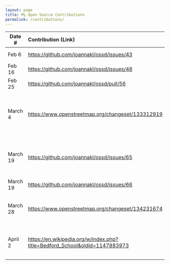 ```yaml
---
layout: page
title: My Open Source Contributions
permalink: /contributions/
---
```


<!--
Type of the contribution should be "Wikipedia edit", "OpenStreet Map feature", "Documentation", "Course website", "Blog",
"Browser Add-on", etc.

The description should include a brief summary of what you did.

The link should bring us to a public page that shows your contribution. 

Replace the first row with your own contribution. 

-->





| Date #       | Contribution (Link)  | Type  | Description |
|---|:---|:---|:---|
| Feb 6   | https://github.com/joannakl/ossd/issues/43    | course website    |   I reported a broken link.    |
| Feb 16  | https://github.com/joannakl/ossd/issues/48    | course website    |   I reported a typo in slides. |
| Feb 25  | https://github.com/joannakl/ossd/pull/56      | course website    |   I fixed two typos.           |
| March 4 | https://www.openstreetmap.org/changeset/133312919 | OpenStreetMap |   I added a point for the Equinox location near where I live in NYC, and my home in PA to OpenStreetMaps.           |
| March 19   | https://github.com/joannakl/ossd/issues/65 | course website    |   I made a suggestion to include the course wiki as a tab in the nav bar.    |
| March 19   | https://github.com/joannakl/ossd/issues/66 | course website    |   I reported a broken link.    |
| March 28   | https://www.openstreetmap.org/changeset/134231674 | OpenStreetMap    |   I added the on-campus Starbucks location to OpenStreetMaps.    |
| April 2   | https://en.wikipedia.org/w/index.php?title=Bedford_School&oldid=1147883973 | Wikipedia    |   I fixed a grammar issue, as well as a small punctuation update.    |